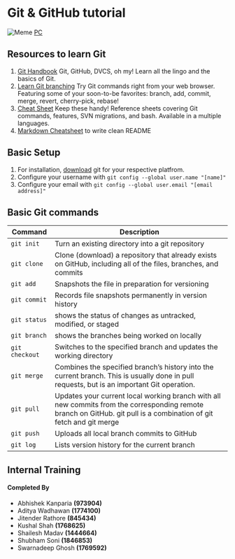 # Git & GitHub tutorial
![Meme](https://img.devrant.com/devrant/rant/r_811491_uTXmv.jpg)
[PC](https://devrant.com/rants/811491/git-blame-strikes-again)

## Resources to learn Git
1. [Git Handbook](https://guides.github.com/introduction/git-handbook/) Git, GitHub, DVCS, oh my! Learn all the lingo and the basics of Git.
2. [Learn Git branching](https://learngitbranching.js.org/) Try Git commands right from your web browser. Featuring some of your soon-to-be favorites: branch, add, commit, merge, revert, cherry-pick, rebase!
3. [Cheat Sheet](https://training.github.com/) Keep these handy! Reference sheets covering Git commands, features, SVN migrations, and bash. Available in a multiple languages.
4. [Markdown Cheatsheet](https://github.com/adam-p/markdown-here/wiki/Markdown-Cheatsheet) to write clean README

## Basic Setup 
1. For installation, [download](https://git-scm.com/) git for your respective platfrom.
2. Configure your username with `git config --global user.name "[name]"`
3. Configure your email with `git config --global user.email "[email address]"`

## Basic Git commands

| Command | Description |
| ---------  | --------- |
| `git init` | Turn an existing directory into a git repository |
| `git clone` | Clone (download) a repository that already exists on GitHub, including all of the files, branches, and commits|
| `git add` | Snapshots the file in preparation for versioning |
| `git commit` | Records file snapshots permanently in version history |
| `git status` | shows the status of changes as untracked, modified, or staged |
| `git branch` | shows the branches being worked on locally |
| `git checkout` | Switches to the specified branch and updates the working directory |
| `git merge` | Combines the specified branch’s history into the current branch. This is usually done in pull requests, but is an important Git operation.|
| `git pull` | Updates your current local working branch with all new commits from the corresponding remote branch on GitHub. git pull is a combination of git fetch and git merge |
| `git push` | Uploads all local branch commits to GitHub |
| `git log` | Lists version history for the current branch |

## Internal Training 
#### Completed By

<ul>
<li>Abhishek Kanparia <b>(973904)</b></li>
<li>Aditya Wadhawan <b>(1774100)</b></li>
<li>Jitender Rathore <b>(845434)</b></li>
<li>Kushal Shah <b>(1768625)</b></li>
<li>Shailesh Madav  <b>(1444664)</b></li>
<li>Shubham Soni
 <b>(1846853)</b></li>
<li>Swarnadeep Ghosh
 <b>(1769592)</b></li>
</ul>
